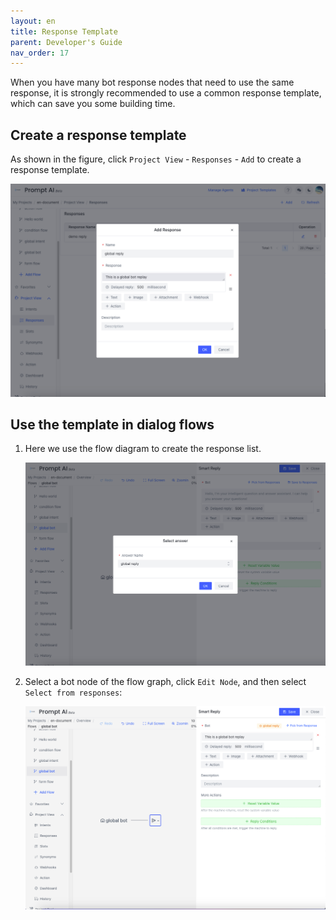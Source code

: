 ```yaml
---
layout: en
title: Response Template
parent: Developer's Guide
nav_order: 17
---
```

When you have many bot response nodes that need to use the same response, it is strongly recommended to use a common response template, which can save you some building time.

## Create a response template
As shown in the figure, click `Project View` - `Responses` - `Add` to create a response template.

![11-bot-global](/assets/images/tutorial/template/01-bot-global.png)

## Use the template in dialog flows
1. Here we use the flow diagram to create the response list. 

   ![05-user-global](/assets/images/tutorial/template/02-bot-global.png)

2. Select a bot node of the flow graph, click `Edit Node`, and then select `Select from responses`:
   
   ![12-bot-global](/assets/images/tutorial/template/03-bot-global.png)
   

<!---
 4. Training and verification results
   Click `Debug Run - Current Module` in the upper right corner to wait for the training to complete the verification effect
--->
